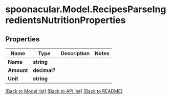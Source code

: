 # spoonacular.Model.RecipesParseIngredientsNutritionProperties
## Properties

Name | Type | Description | Notes
------------ | ------------- | ------------- | -------------
**Name** | **string** |  | 
**Amount** | **decimal?** |  | 
**Unit** | **string** |  | 

[[Back to Model list]](../README.md#documentation-for-models) [[Back to API list]](../README.md#documentation-for-api-endpoints) [[Back to README]](../README.md)

